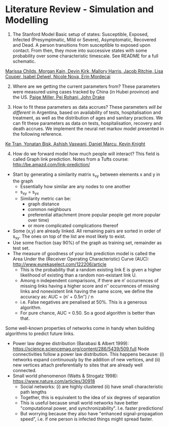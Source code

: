 # Literature Review - Simulation and Modelling

1) The Stanford Model
Basic setup of states: Susceptible, Exposed, Infected (Presymptmatic, Mild or Severe), Asymptomatic, Recovered and Dead.
A person transitions from susceptible to exposed upon contact. From then, they move into successive states with some probability over some characteristic timescale. See README for a full schematic. 

[Marissa Childs, Morgan Kain, Devin Kirk, Mallory Harris, Jacob Ritchie, Lisa Couper, Isabel Delwel, Nicole Nova, Erin Mordecai](https://github.com/morgankain/COVID_interventions/)

2) Where are we getting the current parameters from?
These parameters were measured using cases tracked by China (in Hubei province) and the US. [Paige Miller, Pej Rohani, John Drake](http://2019-coronavirus-tracker.com/parameters-supplement.html)

3) How to fit these parameters as data accrues?
These parameters *will be different* in Argentina, based on availability of tests, hospitalisation and treatment, as well as the distribution of ages and sanitary practices. We can fit these parameters as data on tests, hospitalisation, recovery and death accrues. We implement the neural net markov model presented in the following reference.

[Ke Tran, Yonatan Bisk, Ashish Vaswani, Daniel Marcu, Kevin Knight](https://arxiv.org/abs/1609.09007)

4) How do we forward model how much people will interact? 
This field is called Graph link prediction. Notes from a Tufts course: http://be.amazd.com/link-prediction/
* Start by generating a similarity matrix s<sub>xy</sub> between elements x and y in the graph
	* Essentially how similar are any nodes to one another
	* s<sub>xy</sub> = s<sub>yx</sub>
	* Similarity metric can be:
		* graph distance
		* common neighbours
		* preferential attachment (more popular people get more popular over time)
		* or more complicated complications thereof
* Some (x,y) are already linked. All remaining pairs are sorted in order of s<sub>xy</sub>. The ones on top of the list are most likely to exist.
* Use some fraction (say 90&#37;) of the graph as training set, remainder as test set. 
* The measure of goodness of your link prediction model is called the Area Under the (Receiver Operating Characteristic) Curve (AUC): http://www.eurekaselect.com/122206/article
	* This is the probability that a random existing link E is given a higher likelihood of existing than a random non-existant link U.
	* Among n independent comparisons, if there are n′ occurrences of missing links having a higher score and n′′ occurrences of missing links and nonexistent link having the same score, we define the accuracy as:  AUC = (n′ + 0.5n′′) / n
	* i.e. False negatives are penalised at 50&#37;. This is a generous algorithm. 
	* For pure chance, AUC = 0.50. So a good algorithm is better than that.

Some well-known properties of networks come in handy when building algorithms to predict future links.
* Power law degree distribution (Barabasi & Albert 1999): https://science.sciencemag.org/content/286/5439/509.full
	Node connectivities follow a power law distribution. This happens because:
	(i) networks expand continuously by the addition of new vertices, and 
	(ii) new vertices attach preferentially to sites that are already well connected. 
* Small world phenomenon (Watts & Strogatz 1998): https://www.nature.com/articles/30918
	* Social networks:
	(i) are highly clustered
	(ii) have small characteristic path lengths
	* Together, this is equivalent to the idea of six degrees of separation
	* This is useful because small world networks have better "computational power, and synchronizability". I.e. faster predictions! 
	* But worrying because they also have "enhanced signal-propagation speed", i.e. if one person is infected things might spread faster. 

